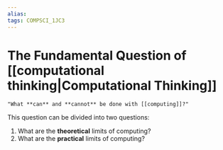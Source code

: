 ```yaml
---
alias:
tags: COMPSCI_1JC3
---
```

# The Fundamental Question of [[computational thinking|Computational Thinking]]
```ad-question
"What **can** and **cannot** be done with [[computing]]?"
```

This question can be divided into two questions:
1. What are the **theoretical** limits of computing?
2. What are the **practical** limits of computing?